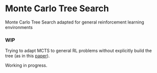 # Monte Carlo Tree Search
Monte Carlo Tree Search adapted for general reinforcement learning environments

### WIP
Trying to adapt MCTS to general RL problems without explicitly build the tree (as in this [paper](http://old.sztaki.hu/~szcsaba/papers/ecml06.pdf)). 

Working in progress.

